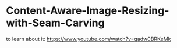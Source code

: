 # Content-Aware-Image-Resizing-with-Seam-Carving
to learn about it: https://www.youtube.com/watch?v=qadw0BRKeMk
